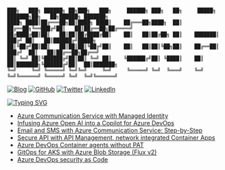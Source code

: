 ```
███╗   ███╗ ██████╗ ██╗███╗   ███╗     ██████╗ ███╗   ██╗     █████╗ ███████╗██╗   ██╗██████╗ ███████╗
████╗ ████║██╔═══██╗██║████╗ ████║    ██╔═══██╗████╗  ██║    ██╔══██╗╚══███╔╝██║   ██║██╔══██╗██╔════╝
██╔████╔██║██║   ██║██║██╔████╔██║    ██║   ██║██╔██╗ ██║    ███████║  ███╔╝ ██║   ██║██████╔╝█████╗  
██║╚██╔╝██║██║   ██║██║██║╚██╔╝██║    ██║   ██║██║╚██╗██║    ██╔══██║ ███╔╝  ██║   ██║██╔══██╗██╔══╝  
██║ ╚═╝ ██║╚██████╔╝██║██║ ╚═╝ ██║    ╚██████╔╝██║ ╚████║    ██║  ██║███████╗╚██████╔╝██║  ██║███████╗
╚═╝     ╚═╝ ╚═════╝ ╚═╝╚═╝     ╚═╝     ╚═════╝ ╚═╝  ╚═══╝    ╚═╝  ╚═╝╚══════╝ ╚═════╝ ╚═╝  ╚═╝╚══════╝
```
[![Blog](https://img.shields.io/badge/Web-moimhossain.com-orange)](https://moimhossain.com/)
[![GitHub](https://img.shields.io/badge/GitHub-%40moimhossain-239a3b)](https://github.com/moimhossain)
[![Twitter](https://img.shields.io/twitter/url?style=social&url=https%3A%2F%2Ftwitter.com%2FMoimHossain)](https://twitter.com/moimhossain)
[![LinkedIn](https://img.shields.io/badge/Linked-In-0c66c3)](https://www.linkedin.com/in/moimhossain/)



[![Typing SVG](https://readme-typing-svg.demolab.com?font=Fira+Code&size=15&pause=1000&color=B218F7&width=435&lines=Recent+blog+posts+from+https%3A%2F%2Fmoimhossain.com)](https://git.io/typing-svg)
<!-- BLOG-POST-LIST:START -->
- [Azure Communication Service with Managed Identity](https://moimhossain.com/2023/09/05/azure-communication-service-with-managed-identity/)
- [Infusing Azure Open AI into a Copilot for Azure DevOps](https://moimhossain.com/2023/07/31/infusing-azure-open-ai-into-a-copilot-for-azure-devops/)
- [Email and SMS with Azure Communication Service: Step-by-Step](https://moimhossain.com/2023/07/26/email-and-sms-with-azure-communication-service-step-by-step/)
- [Secure API with API Management, network integrated Container Apps](https://moimhossain.com/2023/07/24/secure-api-with-api-management-network-integrated-container-apps/)
- [Azure DevOps Container agents without PAT](https://moimhossain.com/2023/04/04/azure-devops-container-agents-without-pat/)
- [GitOps for AKS with Azure Blob Storage &lpar;Flux v2&rpar;](https://moimhossain.com/2023/04/03/gitops-for-aks-with-azure-blob-storage-flux-v2/)
- [Azure DevOps security as Code](https://moimhossain.com/2023/03/29/azure-devops-security-as-code/)
<!-- BLOG-POST-LIST:END -->


